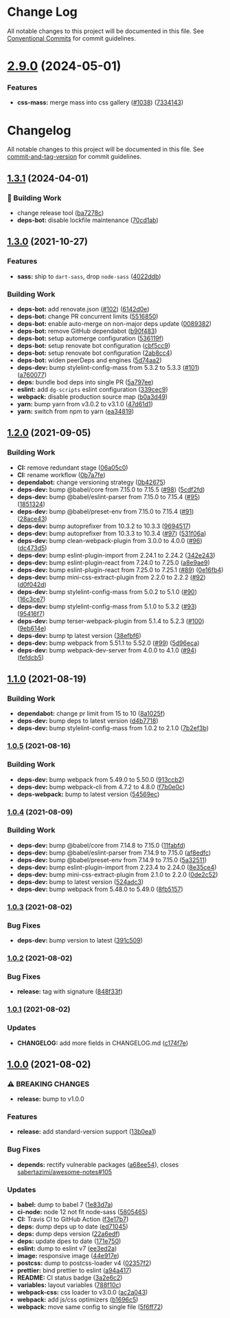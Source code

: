 # Change Log

All notable changes to this project will be documented in this file.
See [Conventional Commits](https://conventionalcommits.org) for commit guidelines.

# [2.9.0](https://github.com/sabertazimi/mass/compare/v2.8.0...v2.9.0) (2024-05-01)


### Features

* **css-mass:** merge mass into css gallery ([#1038](https://github.com/sabertazimi/mass/issues/1038)) ([7334143](https://github.com/sabertazimi/mass/commit/73341431450313106d791680710e4fb5649a09b1))





# Changelog

All notable changes to this project will be documented in this file. See [commit-and-tag-version](https://github.com/absolute-version/commit-and-tag-version) for commit guidelines.

## [1.3.1](https://github.com/sabertazimi/mass/compare/v1.3.0...v1.3.1) (2024-04-01)


### :rocket: Building Work

* change release tool ([ba7278c](https://github.com/sabertazimi/mass/commit/ba7278c73619a6c6de9254d6389c869c6e39b84a))
* **deps-bot:** disable lockfile maintenance ([70cd1ab](https://github.com/sabertazimi/mass/commit/70cd1ab57e3c3419c553cdfcc1093f06a7236842))

## [1.3.0](https://github.com/sabertazimi/mass/compare/v1.2.0...v1.3.0) (2021-10-27)


### Features

* **sass:** ship to `dart-sass`, drop `node-sass` ([4022ddb](https://github.com/sabertazimi/mass/commit/4022ddb902e984eb4a8337fda670c0b01844d78b))


### Building Work

* **deps-bot:** add renovate.json ([#102](https://github.com/sabertazimi/mass/issues/102)) ([6142d0e](https://github.com/sabertazimi/mass/commit/6142d0ed39ae04baa1f5edef39b39067c76e6690))
* **deps-bot:** change PR concurrent limits ([5516850](https://github.com/sabertazimi/mass/commit/55168503d26bf1f52c585f01585494d06b374e3e))
* **deps-bot:** enable auto-merge on non-major deps update ([0089382](https://github.com/sabertazimi/mass/commit/0089382815b17afef027e5537982bcca370dc062))
* **deps-bot:** remove GitHub dependabot ([b90f483](https://github.com/sabertazimi/mass/commit/b90f483592b102c9ecdfc4d1486ab684ae70ffbf))
* **deps-bot:** setup automerge configuration ([536119f](https://github.com/sabertazimi/mass/commit/536119f72782318387ba05eb10dca97247106679))
* **deps-bot:** setup renovate bot configuration ([cbf5cc9](https://github.com/sabertazimi/mass/commit/cbf5cc949c7571d16c4bf50b5bb4567acfc60e3e))
* **deps-bot:** setup renovate bot configuration ([2ab8cc4](https://github.com/sabertazimi/mass/commit/2ab8cc4040f430d6b73514b5ea4ad99bc3962972))
* **deps-bot:** widen peerDeps and engines ([5d74aa2](https://github.com/sabertazimi/mass/commit/5d74aa2f642e8f01952a5484c45cfad9bd78482b))
* **deps-dev:** bump stylelint-config-mass from 5.3.2 to 5.3.3 ([#101](https://github.com/sabertazimi/mass/issues/101)) ([a760077](https://github.com/sabertazimi/mass/commit/a760077086e349d7e27be8eb097103ac5c48d699))
* **deps:** bundle bod deps into single PR ([5a797ee](https://github.com/sabertazimi/mass/commit/5a797ee9f2166750f9271b3aa5700deb113aabbc))
* **eslint:** add `dg-scripts` eslint configuration ([339cec9](https://github.com/sabertazimi/mass/commit/339cec920274bd5ab893df0501a6aec07b21fd45))
* **webpack:** disable production source map ([b0a3d49](https://github.com/sabertazimi/mass/commit/b0a3d49f3d97452f58452c2b189645cbfaadbc57))
* **yarn:** bump yarn from v3.0.2 to v3.1.0 ([47d61d1](https://github.com/sabertazimi/mass/commit/47d61d1ca3693522f72d3283e6c503bee0ed1d60))
* **yarn:** switch from npm to yarn ([ea34819](https://github.com/sabertazimi/mass/commit/ea348193aaf910217f0265a62431a046f94a192f))

## [1.2.0](https://github.com/sabertazimi/mass/compare/v1.1.0...v1.2.0) (2021-09-05)


### Building Work

* **CI:** remove redundant stage ([06a05c0](https://github.com/sabertazimi/mass/commit/06a05c087a2cee3f79a35dcca995d9d7926162f9))
* **CI:** rename workflow ([0b7a7fe](https://github.com/sabertazimi/mass/commit/0b7a7feac594da0fc978b3fa5e107452de64ebd6))
* **dependabot:** change versioning strategy ([0b42675](https://github.com/sabertazimi/mass/commit/0b42675f9a9053fec34039f5ddbaaa4cbe995e54))
* **deps-dev:** bump @babel/core from 7.15.0 to 7.15.5 ([#98](https://github.com/sabertazimi/mass/issues/98)) ([5cdf2fd](https://github.com/sabertazimi/mass/commit/5cdf2fd4f0e59369fe8f15f721e9ec8a221fc344))
* **deps-dev:** bump @babel/eslint-parser from 7.15.0 to 7.15.4 ([#95](https://github.com/sabertazimi/mass/issues/95)) ([1851324](https://github.com/sabertazimi/mass/commit/1851324b53e3afe800738eb615c9e867a9738b74))
* **deps-dev:** bump @babel/preset-env from 7.15.0 to 7.15.4 ([#91](https://github.com/sabertazimi/mass/issues/91)) ([28ace43](https://github.com/sabertazimi/mass/commit/28ace43d7acab57800c7864bf5548bcf06ba2c32))
* **deps-dev:** bump autoprefixer from 10.3.2 to 10.3.3 ([9694517](https://github.com/sabertazimi/mass/commit/9694517e19115e034c6278fc1d0335bb2be98f6e))
* **deps-dev:** bump autoprefixer from 10.3.3 to 10.3.4 ([#97](https://github.com/sabertazimi/mass/issues/97)) ([531f06a](https://github.com/sabertazimi/mass/commit/531f06a2669a678afbbdbce0669bb9dcfcb56c0f))
* **deps-dev:** bump clean-webpack-plugin from 3.0.0 to 4.0.0 ([#96](https://github.com/sabertazimi/mass/issues/96)) ([dc473d5](https://github.com/sabertazimi/mass/commit/dc473d54491e2e5f257aead9bd9d486948939c58))
* **deps-dev:** bump eslint-plugin-import from 2.24.1 to 2.24.2 ([342e243](https://github.com/sabertazimi/mass/commit/342e243f536efcc6f84ef808fa083b919c0a9e67))
* **deps-dev:** bump eslint-plugin-react from 7.24.0 to 7.25.0 ([a8e9ae9](https://github.com/sabertazimi/mass/commit/a8e9ae9d6d97ba24dc4f0ea9ea9cf36436f83ad6))
* **deps-dev:** bump eslint-plugin-react from 7.25.0 to 7.25.1 ([#89](https://github.com/sabertazimi/mass/issues/89)) ([0e16fb4](https://github.com/sabertazimi/mass/commit/0e16fb42da3e258397a40db3057699b78d86cafa))
* **deps-dev:** bump mini-css-extract-plugin from 2.2.0 to 2.2.2 ([#92](https://github.com/sabertazimi/mass/issues/92)) ([d0f042d](https://github.com/sabertazimi/mass/commit/d0f042d9383b12ae350d310d3c59f19da251e38a))
* **deps-dev:** bump stylelint-config-mass from 5.0.2 to 5.1.0 ([#90](https://github.com/sabertazimi/mass/issues/90)) ([16c3ce7](https://github.com/sabertazimi/mass/commit/16c3ce71ad497eb60f8be9008bf683d51e9e5614))
* **deps-dev:** bump stylelint-config-mass from 5.1.0 to 5.3.2 ([#93](https://github.com/sabertazimi/mass/issues/93)) ([95416f7](https://github.com/sabertazimi/mass/commit/95416f7f0e520f8d7c6d98024e521ca62388fe80))
* **deps-dev:** bump terser-webpack-plugin from 5.1.4 to 5.2.3 ([#100](https://github.com/sabertazimi/mass/issues/100)) ([9eb614e](https://github.com/sabertazimi/mass/commit/9eb614e3f80452dc0ea3e7a261cfc72fe542246d))
* **deps-dev:** bump tp latest version ([38efbf6](https://github.com/sabertazimi/mass/commit/38efbf606721022d18b86ea7fc9af8eecf3ccf09))
* **deps-dev:** bump webpack from 5.51.1 to 5.52.0 ([#99](https://github.com/sabertazimi/mass/issues/99)) ([5d96eca](https://github.com/sabertazimi/mass/commit/5d96eca1feaaa8dffcdc57d5289c1ff3ebe7e17a))
* **deps-dev:** bump webpack-dev-server from 4.0.0 to 4.1.0 ([#94](https://github.com/sabertazimi/mass/issues/94)) ([fefdcb5](https://github.com/sabertazimi/mass/commit/fefdcb5ccc0080f63364de4caa6beef698767212))

## [1.1.0](https://github.com/sabertazimi/mass/compare/v1.0.5...v1.1.0) (2021-08-19)


### Building Work

* **dependabot:** change pr limit from 15 to 10 ([8a1025f](https://github.com/sabertazimi/mass/commit/8a1025f84cea4fa0f7513d124dc0381ebf1f185e))
* **deps-dev:** bump deps to latest version ([d4b7718](https://github.com/sabertazimi/mass/commit/d4b7718ef2b6fbf9109009c23637ff0455b1c8da))
* **deps-dev:** bump stylelint-config-mass from 1.0.2 to 2.1.0 ([7b2ef3b](https://github.com/sabertazimi/mass/commit/7b2ef3b8d796f1ade31588de11b9cedb94156fcb))

### [1.0.5](https://github.com/sabertazimi/mass/compare/v1.0.4...v1.0.5) (2021-08-16)


### Building Work

* **deps-dev:** bump webpack from 5.49.0 to 5.50.0 ([913ccb2](https://github.com/sabertazimi/mass/commit/913ccb20386e39a1a56ffe4ffd963ca04cfb1cd0))
* **deps-dev:** bump webpack-cli from 4.7.2 to 4.8.0 ([f7b0e0c](https://github.com/sabertazimi/mass/commit/f7b0e0c40cdb11cb3fc93aee6e02481863e8b0ea))
* **deps-webpack:** bump to latest version ([54569ec](https://github.com/sabertazimi/mass/commit/54569ecb85aa7a3b4553be018542105ef139d660))

### [1.0.4](https://github.com/sabertazimi/mass/compare/v1.0.3...v1.0.4) (2021-08-09)


### Building Work

* **deps-dev:** bump @babel/core from 7.14.8 to 7.15.0 ([11fabfd](https://github.com/sabertazimi/mass/commit/11fabfd7db3287599c0591f7de51ebf1c188713e))
* **deps-dev:** bump @babel/eslint-parser from 7.14.9 to 7.15.0 ([af8edfc](https://github.com/sabertazimi/mass/commit/af8edfc696cbdcf4af636260e4141775a1e72ea1))
* **deps-dev:** bump @babel/preset-env from 7.14.9 to 7.15.0 ([5a32511](https://github.com/sabertazimi/mass/commit/5a32511c079e588f28c3eb8e19b3912b87d8e8b7))
* **deps-dev:** bump eslint-plugin-import from 2.23.4 to 2.24.0 ([8e35ce4](https://github.com/sabertazimi/mass/commit/8e35ce49ee020b873371710df37d940a2a630252))
* **deps-dev:** bump mini-css-extract-plugin from 2.1.0 to 2.2.0 ([0de2c52](https://github.com/sabertazimi/mass/commit/0de2c52aa392de5d5a242b8e13e37e95b91e6a08))
* **deps-dev:** bump to latest version ([524adc3](https://github.com/sabertazimi/mass/commit/524adc36076367a2a50188de397c429365e3ef87))
* **deps-dev:** bump webpack from 5.48.0 to 5.49.0 ([8fb5157](https://github.com/sabertazimi/mass/commit/8fb515784a326dd61dcbed67c0164d92858d5c96))

### [1.0.3](https://github.com/sabertazimi/mass/compare/v1.0.2...v1.0.3) (2021-08-02)


### Bug Fixes

* **deps-dev:** bump version to latest ([391c509](https://github.com/sabertazimi/mass/commit/391c509902d634187c54ccb4f9de894dbd10427e))

### [1.0.2](https://github.com/sabertazimi/mass/compare/v1.0.1...v1.0.2) (2021-08-02)


### Bug Fixes

* **release:** tag with signature ([848f33f](https://github.com/sabertazimi/mass/commit/848f33f6bd8b08c9a5a8f07787728c22bc57acb9))

### [1.0.1](https://github.com/sabertazimi/mass/compare/v1.0.0...v1.0.1) (2021-08-02)


### Updates

* **CHANGELOG:** add more fields in CHANGELOG.md ([c174f7e](https://github.com/sabertazimi/mass/commit/c174f7e90420245a97c5c9e7adda13e02582513c))

## [1.0.0](https://github.com/sabertazimi/mass/compare/v0.0.10...v1.0.0) (2021-08-02)


### ⚠ BREAKING CHANGES

* **release:** bump to v1.0.0

### Features

* **release:** add standard-version support ([13b0ea1](https://github.com/sabertazimi/mass/commit/13b0ea1df7b0bb32b85d3105ff1a10591d1bdcba))


### Bug Fixes

* **depends:** rectify vulnerable packages ([a68ee54](https://github.com/sabertazimi/mass/commit/a68ee548703f26ee7c857b0504775135cb882e28)), closes [sabertazimi/awesome-notes#105](https://github.com/sabertazimi/awesome-notes/issues/105)


### Updates

* **babel:** dump to babel 7 ([1e83d7a](https://github.com/sabertazimi/mass/commit/1e83d7a5e31391e2b2a54686a0395650a3797649))
* **ci-node:** node 12 not fit node-sass ([5805465](https://github.com/sabertazimi/mass/commit/58054655828560554a23b7d989f266702ebe7b00))
* **CI:** Travis CI to GitHub Action ([f3e17b7](https://github.com/sabertazimi/mass/commit/f3e17b728b984865e677aa13f532ea42c4fed086))
* **deps:** dump deps up to date ([ed71045](https://github.com/sabertazimi/mass/commit/ed710450462383a588ecdc1b4771f5f01ad9746e))
* **deps:** dump deps version ([22a6edf](https://github.com/sabertazimi/mass/commit/22a6edfc1550368eb268fa54790c44d2999944b3))
* **deps:** update dpes to date ([171e750](https://github.com/sabertazimi/mass/commit/171e750b17cbf247a0cd8f26c1626f6854bd285e))
* **eslint:** dump to eslint v7 ([ee3ed2a](https://github.com/sabertazimi/mass/commit/ee3ed2ac3932480891bd5f1368e75d3db16fa3ad))
* **image:** responsive image ([44e917e](https://github.com/sabertazimi/mass/commit/44e917e9f972e383bf87d09a13abde79e4dc6f95))
* **postcss:** dump to postcss-loader v4 ([02357f2](https://github.com/sabertazimi/mass/commit/02357f24e7bd04bbc01dbf99aa829f450a0fe288))
* **prettier:** bind prettier to eslint ([a94a417](https://github.com/sabertazimi/mass/commit/a94a4178784d02ff9bc87b6026d00f3b254e5a4c))
* **README:** CI status badge ([3a2e6c2](https://github.com/sabertazimi/mass/commit/3a2e6c2255bdc4f4be67af58cc04369934b808ec))
* **variables:** layout variables ([788f10c](https://github.com/sabertazimi/mass/commit/788f10c8028c95a9575c3f56613cfbf34a076236))
* **webpack-css:** css loader to v3.0.0 ([ac2a043](https://github.com/sabertazimi/mass/commit/ac2a043169706176933c1cf972fceaa7bdf8e9bf))
* **webpack:** add js/css optimizers ([b1696c5](https://github.com/sabertazimi/mass/commit/b1696c5d0fd3c6b22bb205bf5bf4d6e5b33064a3))
* **webpack:** move same config to single file ([5f6ff72](https://github.com/sabertazimi/mass/commit/5f6ff7204999ee360587ef171ef6e1789bdf8cd7))
